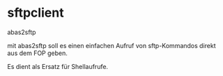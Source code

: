 # sftpclient
abas2sftp

mit abas2sftp soll es einen einfachen Aufruf von sftp-Kommandos direkt aus dem FOP geben.

Es dient als Ersatz für Shellaufrufe.

